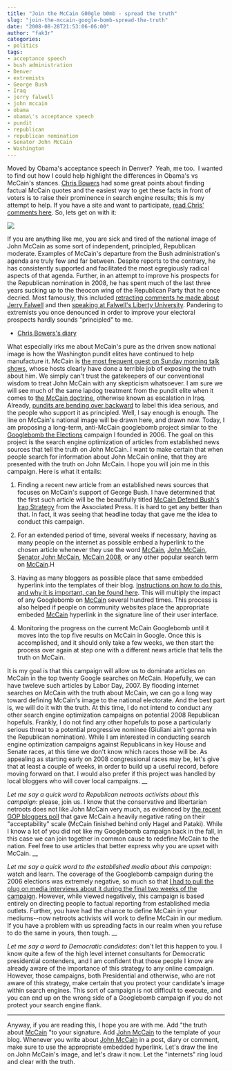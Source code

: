 ```yaml
---
title: "Join the McCain G00gle b0mb - spread the truth"
slug: "join-the-mccain-google-bomb-spread-the-truth"
date: "2008-08-28T21:53:06-06:00"
author: "fak3r"
categories:
- politics
tags:
- acceptance speech
- bush administration
- Denver
- extremists
- George Bush
- Iraq
- jerry falwell
- john mccain
- obama
- obama\'s acceptance speech
- pundit
- republican
- republican nomination
- Senator John McCain
- Washington
---
```


Moved by Obama's acceptance speech in Denver?  Yeah, me too.  I wanted to find out how I could help highlight the differences in Obama's vs McCain's stances. [Chris Bowers](http://Chris-Bowers.dailykos.com/) had some great points about finding factual McCain quotes and the easiest way to get these facts in front of voters is to raise their prominence in search engine results; this is my attempt to help.  If you have a site and want to participate, [read Chris' comments here](http://www.dailykos.com/story/2008/5/29/131437/342/899/524884).  So, lets get on with it:


[![](http://www.fak3r.com/wp-content/uploads/2008/09/bushmccain1.jpg)](http://www.fak3r.com/wp-content/uploads/2008/09/bushmccain1.jpg)



If you are anything like me, you are sick and tired of the national image of John McCain as some sort of independent, principled, Republican moderate. Examples of McCain's departure from the Bush administration's agenda are truly few and far between. Despite reports to the contrary, he has consistently supported and facilitated the most egregiously radical aspects of that agenda. Further, in an attempt to improve his prospects for the Republican nomination in 2008, he has spent much of the last three years sucking up to the theocon wing of the Republican Party that he once decried. Most famously, this included [retracting comments he made about Jerry Falwell](http://thinkprogress.org/2006/04/02/mccain-falwell/) and then [speaking at Falwell's Liberty University](http://www.washingtonpost.com/wp-dyn/content/article/2006/05/13/AR2006051300647.html). Pandering to extremists you once denounced in order to improve your electoral prospects hardly sounds "principled" to me.





	
  * [Chris Bowers's diary](http://Chris-Bowers.dailykos.com/)






What especially irks me about McCain's pure as the driven snow national image is how the Washington pundit elites have continued to help manufacture it. McCain is [the most frequent guest on Sunday morning talk shows](http://www.washingtonpost.com/wp-dyn/content/article/2006/05/13/AR2006051300647.html), whose hosts clearly have done a terrible job of exposing the truth about him. We simply can't trust the gatekeepers of our conventional wisdom to treat John McCain with any skepticism whatsoever. I am sure we will see much of the same lapdog treatment from the pundit elite when it comes to [the McCain doctrine](http://today.reuters.com/news/articlenews.aspx?type=politicsNews&storyID=2007-01-01T080750Z_01_N31302200_RTRUKOC_0_US-IRAQ-USA-POLITICS.xml&WTmodLoc=PolNewsHome_C1_%5BFeed%5D-8), otherwise known as escalation in Iraq. Already, [pundits are bending over backward](http://today.reuters.com/news/articlenews.aspx?type=politicsNews&storyID=2007-01-01T080750Z_01_N31302200_RTRUKOC_0_US-IRAQ-USA-POLITICS.xml&WTmodLoc=PolNewsHome_C1_%5BFeed%5D-8) to label this idea serious, and the people who support it as principled.
Well, I say enough is enough. The line on McCain's national image will be drawn here, and drawn now. Today, I am proposing a long-term, anti-McCain googlebomb project similar to the [Googlebomb the Elections](http://www.mydd.com/tag/googlebomb) campaign I founded in 2006. The goal on this project is the search engine optimization of articles from established news sources that tell the truth on John McCain. I want to make certain that when people search for information about John McCain online, that they are presented with the truth on John McCain. I hope you will join me in this campaign. Here is what it entails:

<!-- more -->



	
  1. Finding a recent new article from an established news sources that focuses on McCain's support of George Bush. I have determined that the first such article will be the beautifully titled [McCain Defend Bush's Iraq Strategy](http://www.cbsnews.com/stories/2007/01/12/ap/politics/mainD8MJRGCO0.shtml) from the Associated Press. It is hard to get any better than that. In fact, it was seeing that headline today that gave me the idea to conduct this campaign.

	
  2. For an extended period of time, several weeks if necessary, having as many people on the internet as possible embed a hyperlink to the chosen article whenever they use the word [McCain](http://www.cbsnews.com/stories/2007/01/12/ap/politics/mainD8MJRGCO0.shtml), [John McCain](http://www.cbsnews.com/stories/2007/01/12/ap/politics/mainD8MJRGCO0.shtml), [Senator John McCain](http://www.cbsnews.com/stories/2007/01/12/ap/politics/mainD8MJRGCO0.shtml), [McCain 2008](http://www.cbsnews.com/stories/2007/01/12/ap/politics/mainD8MJRGCO0.shtml), or any other popular search term on [McCain](http://www.cbsnews.com/stories/2007/01/12/ap/politics/mainD8MJRGCO0.shtml).H

	
  3. Having as many bloggers as possible place that same embedded hyperlink into the templates of their blog. [Instructions on how to do this, and why it is important, can be found here](http://www.mydd.com/story/2006/10/25/145726/40). This will multiply the impact of any Googlebomb on [McCain](http://www.cbsnews.com/stories/2007/01/12/ap/politics/mainD8MJRGCO0.shtml) several hundred times. This process is also helped if people on community websites place the appropriate embeded [McCain](http://www.cbsnews.com/stories/2007/01/12/ap/politics/mainD8MJRGCO0.shtml) hyperlink in the signature line of their user interface.

	
  4. Monitoring the progress on the current McCain Googlebomb until it moves into the top five results on McCain in Google. Once this is accomplished, and it should only take a few weeks, we then start the process over again at step one with a different news article that tells the truth on McCain.


It is my goal is that this campaign will allow us to dominate articles on McCain in the top twenty Google searches on McCain. Hopefully, we can have tweleve such articles by Labor Day, 2007. By flooding internet searches on McCain with the truth about McCain, we can go a long way toward defining McCain's image to the national electorate. And the best part is, we will do it with the truth.
At this time, I do not intend to conduct any other search engine optimization campaigns on potential 2008 Republican hopefuls. Frankly, I do not find any other hopefuls to pose a particularly serious threat to a potential progressive nominee (Giuliani ain't gonna win the Republican nomination). While I am interested in conducting search engine optimization campaigns against Republicans in key House and Senate races, at this time we don't know which races those will be. As appealing as starting early on 2008 congressional races may be, let's give that at least a couple of weeks, in order to build up a useful record, before moving forward on that. I would also prefer if this project was handled by local bloggers who will cover local campaigns.
__

_Let me say a quick word to Republican netroots activists about this campaign_: please, join us. I know that the conservative and libertarian netroots does not like John McCain very much, as evidenced by [the recent GOP bloggers poll](http://www.gopbloggers.org/decpollresults.php) that gave McCain a heavily negative rating on their "acceptability" scale (McCain finished behind only Hagel and Pataki). While I know a lot of you did not like my Googlebomb campaign back in the fall, in this case we can join together in common cause to redefine McCain to the nation. Feel free to use articles that better express why you are upset with McCain.
__

_Let me say a quick word to the established media about this campaign_: watch and learn. The coverage of the Googlebomb campaign during the 2006 elections was extremely negative, so much so that [I had to pull the plug on media interviews about it during the final two weeks of the campaign](http://www.mydd.com/story/2006/10/26/13116/519). However, while viewed negatively, this campaign is based entirely on directing people to factual reporting from established media outlets. Further, you have had the chance to define McCain in your mediums--now netroots activists will work to define McCain in our medium. If you have a problem with us spreading facts in our realm when you refuse to do the same in yours, then tough.
__

_Let me say a word to Democratic candidates_: don't let this happen to you. I know quite a few of the high level internet consultants for Democratic presidential contenders, and I am confident that those people I know are already aware of the importance of this strategy to any online campaign. However, those campaigns, both Presidential and otherwise, who are not aware of this strategy, make certain that you protect your candidate's image within search engines. This sort of campaign is not difficult to execute, and you can end up on the wrong side of a Googlebomb campaign if you do not protect your search engine flank.

*******

Anyway, if you are reading this, I hope you are with me. Add "the truth about [McCain](http://www.cbsnews.com/stories/2007/01/12/ap/politics/mainD8MJRGCO0.shtml) "to your signature. Add [John McCain](http://www.cbsnews.com/stories/2007/01/12/ap/politics/mainD8MJRGCO0.shtml) to the template of your blog. Whenever you write about [John McCain](http://www.cbsnews.com/stories/2007/01/12/ap/politics/mainD8MJRGCO0.shtml) in a post, diary or comment, make sure to use the appropriate embedded hyperlink. Let's draw the line on John McCain's image, and let's draw it now. Let the "internets" ring loud and clear with the truth.
